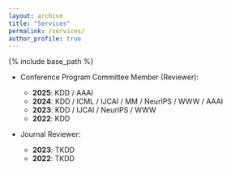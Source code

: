 ```yaml
---
layout: archive
title: "Services"
permalink: /services/
author_profile: true
---
```


{% include base_path %}

- Conference Program Committee Member (Reviewer):
    - **2025**: KDD / AAAI
    - **2024**: KDD / ICML / IJCAI / MM / NeurIPS / WWW / AAAI
    - **2023**: KDD / IJCAI / NeurIPS / WWW
    - **2022**: KDD
    

- Journal Reviewer: 
    - **2023**: TKDD
    - **2022**: TKDD
